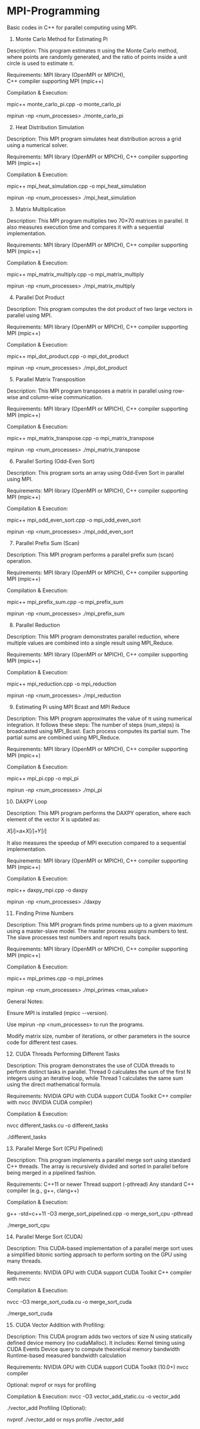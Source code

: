 # MPI-Programming
Basic codes in C++ for parallel computing using MPI.


1. Monte Carlo Method for Estimating Pi
   
Description:
This program estimates π using the Monte Carlo method, where points are randomly generated, and the ratio of points inside a unit circle is used to estimate π.

Requirements:
MPI library (OpenMPI or MPICH),  
C++ compiler supporting MPI (mpic++)

Compilation & Execution:

mpic++ monte_carlo_pi.cpp -o monte_carlo_pi

mpirun -np <num_processes> ./monte_carlo_pi


2. Heat Distribution Simulation
   
Description: 
This MPI program simulates heat distribution across a grid using a numerical solver.

Requirements:
MPI library (OpenMPI or MPICH), 
C++ compiler supporting MPI (mpic++)

Compilation & Execution:

mpic++ mpi_heat_simulation.cpp -o mpi_heat_simulation

mpirun -np <num_processes> ./mpi_heat_simulation


3. Matrix Multiplication
   
Description:
This MPI program multiplies two 70×70 matrices in parallel. It also measures execution time and compares it with a sequential implementation.

Requirements:
MPI library (OpenMPI or MPICH), 
C++ compiler supporting MPI (mpic++)

Compilation & Execution:

mpic++ mpi_matrix_multiply.cpp -o mpi_matrix_multiply

mpirun -np <num_processes> ./mpi_matrix_multiply


4. Parallel Dot Product
   
Description:
This program computes the dot product of two large vectors in parallel using MPI.

Requirements:
MPI library (OpenMPI or MPICH), 
C++ compiler supporting MPI (mpic++)

Compilation & Execution:

mpic++ mpi_dot_product.cpp -o mpi_dot_product

mpirun -np <num_processes> ./mpi_dot_product


5. Parallel Matrix Transposition
   
Description:
This MPI program transposes a matrix in parallel using row-wise and column-wise communication.

Requirements:
MPI library (OpenMPI or MPICH), 
C++ compiler supporting MPI (mpic++)

Compilation & Execution:

mpic++ mpi_matrix_transpose.cpp -o mpi_matrix_transpose

mpirun -np <num_processes> ./mpi_matrix_transpose


6. Parallel Sorting (Odd-Even Sort)
   
Description:
This program sorts an array using Odd-Even Sort in parallel using MPI.

Requirements:
MPI library (OpenMPI or MPICH), 
C++ compiler supporting MPI (mpic++)

Compilation & Execution:

mpic++ mpi_odd_even_sort.cpp -o mpi_odd_even_sort

mpirun -np <num_processes> ./mpi_odd_even_sort

 
7. Parallel Prefix Sum (Scan)
   
Description: 
This MPI program performs a parallel prefix sum (scan) operation.

Requirements:
MPI library (OpenMPI or MPICH), 
C++ compiler supporting MPI (mpic++)

Compilation & Execution:

mpic++ mpi_prefix_sum.cpp -o mpi_prefix_sum

mpirun -np <num_processes> ./mpi_prefix_sum


8. Parallel Reduction
   
Description:
This MPI program demonstrates parallel reduction, where multiple values are combined into a single result using MPI_Reduce.

Requirements:
MPI library (OpenMPI or MPICH), 
C++ compiler supporting MPI (mpic++)

Compilation & Execution:

mpic++ mpi_reduction.cpp -o mpi_reduction

mpirun -np <num_processes> ./mpi_reduction

9. Estimating Pi using MPI Bcast and MPI Reduce
    
Description:
This MPI program approximates the value of π using numerical integration.
It follows these steps:
The number of steps (num_steps) is broadcasted using MPI_Bcast.
Each process computes its partial sum.
The partial sums are combined using MPI_Reduce.

Requirements:
MPI library (OpenMPI or MPICH), 
C++ compiler supporting MPI (mpic++)

Compilation & Execution:

mpic++ mpi_pi.cpp -o mpi_pi

mpirun -np <num_processes> ./mpi_pi

10. DAXPY Loop
    
Description:
This MPI program performs the DAXPY operation, where each element of the vector X is updated as:

𝑋[𝑖]=𝑎×𝑋[𝑖]+𝑌[𝑖]

It also measures the speedup of MPI execution compared to a sequential implementation.

Requirements:
MPI library (OpenMPI or MPICH), 
C++ compiler supporting MPI (mpic++)

Compilation & Execution:

mpic++ daxpy_mpi.cpp -o daxpy

mpirun -np <num_processes> ./daxpy


11. Finding Prime Numbers
    
Description:
This MPI program finds prime numbers up to a given maximum using a master-slave model.
The master process assigns numbers to test.
The slave processes test numbers and report results back.

Requirements:
MPI library (OpenMPI or MPICH), 
C++ compiler supporting MPI (mpic++)

Compilation & Execution:

mpic++ mpi_primes.cpp -o mpi_primes

mpirun -np <num_processes> ./mpi_primes <max_value>


General Notes:

Ensure MPI is installed (mpicc --version).

Use mpirun -np <num_processes> to run the programs.

Modify matrix size, number of iterations, or other parameters in the source code for different test cases.


12. CUDA Threads Performing Different Tasks
    
Description:
This program demonstrates the use of CUDA threads to perform distinct tasks in parallel. Thread 0 calculates the sum of the first N integers using an iterative loop, while Thread 1 calculates the same sum using the direct mathematical formula.

Requirements:
NVIDIA GPU with CUDA support
CUDA Toolkit
C++ compiler with nvcc (NVIDIA CUDA compiler)

Compilation & Execution:

nvcc different_tasks.cu -o different_tasks

./different_tasks


13. Parallel Merge Sort (CPU Pipelined)
    
Description:
This program implements a parallel merge sort using standard C++ threads. The array is recursively divided and sorted in parallel before being merged in a pipelined fashion.

Requirements:
C++11 or newer
Thread support (-pthread)
Any standard C++ compiler (e.g., g++, clang++)

Compilation & Execution:

g++ -std=c++11 -O3 merge_sort_pipelined.cpp -o merge_sort_cpu -pthread

./merge_sort_cpu


14. Parallel Merge Sort (CUDA)
    
Description:
This CUDA-based implementation of a parallel merge sort uses a simplified bitonic sorting approach to perform sorting on the GPU using many threads.

Requirements:
NVIDIA GPU with CUDA support
CUDA Toolkit
C++ compiler with nvcc

Compilation & Execution:

nvcc -O3 merge_sort_cuda.cu -o merge_sort_cuda

./merge_sort_cuda


15. CUDA Vector Addition with Profiling:
    
Description:
This CUDA program adds two vectors of size N using statically defined device memory (no cudaMalloc). It includes:
Kernel timing using CUDA Events
Device query to compute theoretical memory bandwidth
Runtime-based measured bandwidth calculation

Requirements:
NVIDIA GPU with CUDA support
CUDA Toolkit (10.0+)
nvcc compiler

Optional: nvprof or nsys for profiling

Compilation & Execution: 
nvcc -O3 vector_add_static.cu -o vector_add

./vector_add
Profiling (Optional):

nvprof ./vector_add
or
nsys profile ./vector_add
